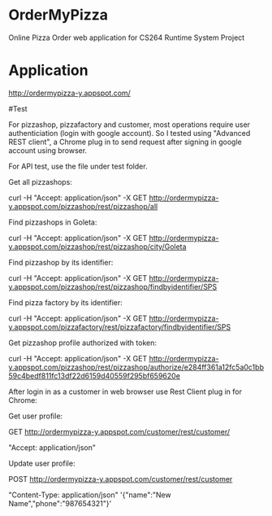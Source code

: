 # OrderMyPizza
Online Pizza Order web application for CS264 Runtime System Project

# Application
http://ordermypizza-y.appspot.com/

#Test

For pizzashop, pizzafactory and customer, most operations require user authenticiation (login with google account). So I tested using "Advanced REST client", a Chrome plug in to send request after signing in google account using browser.

For API test, use the file under test folder.


Get all pizzashops:


curl -H "Accept: application/json" -X GET http://ordermypizza-y.appspot.com/pizzashop/rest/pizzashop/all

Find pizzashops in Goleta:


curl -H "Accept: application/json" -X GET http://ordermypizza-y.appspot.com/pizzashop/rest/pizzashop/city/Goleta

Find pizzashop by its identifier:


curl -H "Accept: application/json" -X GET http://ordermypizza-y.appspot.com/pizzashop/rest/pizzashop/findbyidentifier/SPS

Find pizza factory by its identifier:


curl -H "Accept: application/json" -X GET http://ordermypizza-y.appspot.com/pizzafactory/rest/pizzafactory/findbyidentifier/SPS

Get pizzashop profile authorized with token:

curl -H "Accept: application/json" -X GET http://ordermypizza-y.appspot.com/pizzashop/rest/pizzashop/authorize/e284ff361a12fc5a0c1bb59c4bedf811fc13df22d6159d40559f295bf659620e


After login in as a customer in web browser use Rest Client plug in for Chrome:


Get user profile:


GET http://ordermypizza-y.appspot.com/customer/rest/customer/


"Accept: application/json" 

Update user profile:


POST http://ordermypizza-y.appspot.com/customer/rest/customer


"Content-Type: application/json" '{"name":"New Name","phone":"987654321"}'

